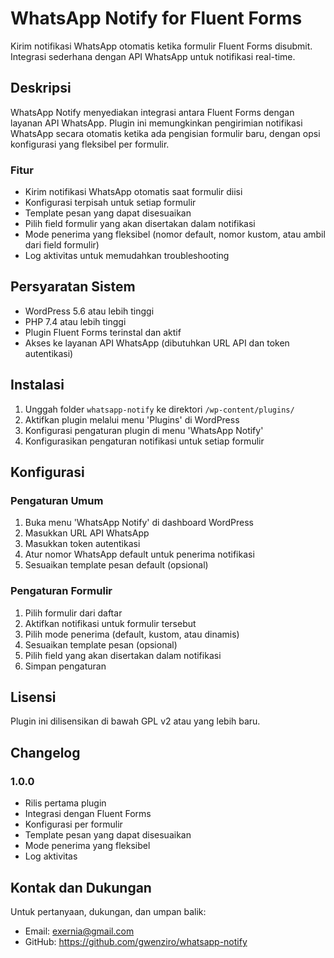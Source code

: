 # WhatsApp Notify for Fluent Forms

Kirim notifikasi WhatsApp otomatis ketika formulir Fluent Forms disubmit. Integrasi sederhana dengan API WhatsApp untuk notifikasi real-time.

## Deskripsi

WhatsApp Notify menyediakan integrasi antara Fluent Forms dengan layanan API WhatsApp. Plugin ini memungkinkan pengirimian notifikasi WhatsApp secara otomatis ketika ada pengisian formulir baru, dengan opsi konfigurasi yang fleksibel per formulir.

### Fitur

- Kirim notifikasi WhatsApp otomatis saat formulir diisi
- Konfigurasi terpisah untuk setiap formulir
- Template pesan yang dapat disesuaikan
- Pilih field formulir yang akan disertakan dalam notifikasi
- Mode penerima yang fleksibel (nomor default, nomor kustom, atau ambil dari field formulir)
- Log aktivitas untuk memudahkan troubleshooting

## Persyaratan Sistem

- WordPress 5.6 atau lebih tinggi
- PHP 7.4 atau lebih tinggi
- Plugin Fluent Forms terinstal dan aktif
- Akses ke layanan API WhatsApp (dibutuhkan URL API dan token autentikasi)

## Instalasi

1. Unggah folder `whatsapp-notify` ke direktori `/wp-content/plugins/`
2. Aktifkan plugin melalui menu 'Plugins' di WordPress
3. Konfigurasi pengaturan plugin di menu 'WhatsApp Notify'
4. Konfigurasikan pengaturan notifikasi untuk setiap formulir

## Konfigurasi

### Pengaturan Umum

1. Buka menu 'WhatsApp Notify' di dashboard WordPress
2. Masukkan URL API WhatsApp
3. Masukkan token autentikasi
4. Atur nomor WhatsApp default untuk penerima notifikasi
5. Sesuaikan template pesan default (opsional)

### Pengaturan Formulir

1. Pilih formulir dari daftar
2. Aktifkan notifikasi untuk formulir tersebut
3. Pilih mode penerima (default, kustom, atau dinamis)
4. Sesuaikan template pesan (opsional)
5. Pilih field yang akan disertakan dalam notifikasi
6. Simpan pengaturan

## Lisensi

Plugin ini dilisensikan di bawah GPL v2 atau yang lebih baru.

## Changelog

### 1.0.0

- Rilis pertama plugin
- Integrasi dengan Fluent Forms
- Konfigurasi per formulir
- Template pesan yang dapat disesuaikan
- Mode penerima yang fleksibel
- Log aktivitas

## Kontak dan Dukungan

Untuk pertanyaan, dukungan, dan umpan balik:

- Email: <exernia@gmail.com>
- GitHub: <https://github.com/gwenziro/whatsapp-notify>
